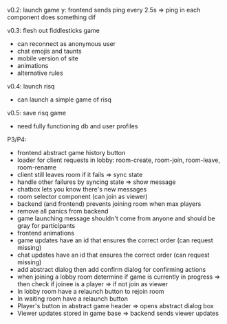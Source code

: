 
v0.2: launch game
 y: frontend sends ping every 2.5s => ping in each component does something dif

v0.3: flesh out fiddlesticks game
 - can reconnect as anonymous user
 - chat emojis and taunts
 - mobile version of site
 - animations
 - alternative rules

v0.4: launch risq
 - can launch a simple game of risq

v0.5: save risq game
 - need fully functioning db and user profiles

P3/P4:
 - frontend abstract game history button
 - loader for client requests in lobby: room-create, room-join, room-leave, room-rename
 - client still leaves room if it fails => sync state
 - handle other failures by syncing state => show message
 - chatbox lets you know there's new messages
 - room selector component (can join as viewer)
 - backend (and frontend) prevents joining room when max players
 - remove all panics from backend
 - game launching message shouldn't come from anyone and should be gray for participants
 - frontend animations
 - game updates have an id that ensures the correct order (can request missing)
 - chat updates have an id that ensures the correct order (can request missing)
 - add abstract dialog then add confirm dialog for confirming actions
 - when joining a lobby room determine if game is currently in progress => then check if joinee is a player => if not join as viewer
 - In lobby room have a relaunch button to rejoin room
 - In waiting room have a relaunch button
 - Player's button in abstract game header => opens abstract dialog box
 - Viewer updates stored in game base => backend sends viewer updates

